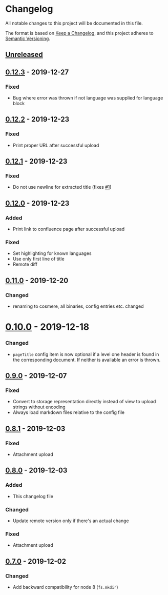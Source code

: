 # Changelog
All notable changes to this project will be documented in this file.

The format is based on [Keep a Changelog](https://keepachangelog.com/en/1.0.0/),
and this project adheres to [Semantic Versioning](https://semver.org/spec/v2.0.0.html).

## [Unreleased]

## [0.12.3] - 2019-12-27
### Fixed
- Bug where error was thrown if not language was supplied for language block

## [0.12.2] - 2019-12-23
### Fixed
- Print proper URL after successful upload

## [0.12.1] - 2019-12-23
### Fixed
- Do not use newline for extracted title (fixes [#1](https://github.com/mihaeu/cosmere/issues/1))

## [0.12.0] - 2019-12-23
### Added
- Print link to confluence page after successful upload

### Fixed
- Set highlighting for known languages
- Use only first line of title
- Remote diff

## [0.11.0] - 2019-12-20
### Changed
- renaming to cosmere, all binaries, config entries etc. changed

# [0.10.0] - 2019-12-18
### Changed
- `pageTitle` config item is now optional if a level one header is found in the corresponding document. If neither is available an error is thrown.

## [0.9.0] - 2019-12-07
### Fixed
- Convert to storage representation directly instead of view to upload strings without encoding
- Always load markdown files relative to the config file

## [0.8.1] - 2019-12-03
### Fixed
- Attachment upload

## [0.8.0] - 2019-12-03
### Added
- This changelog file

### Changed
- Update remote version only if there's an actual change

### Fixed
- Attachment upload

## [0.7.0] - 2019-12-02
### Changed
- Add backward compatibility for node 8 (`fs.mkdir`)

[Unreleased]: https://github.com/mihaeu/cosmere/compare/0.12.3...HEAD
[0.12.3]: https://github.com/mihaeu/cosmere/compare/0.12.2...0.12.3
[0.12.2]: https://github.com/mihaeu/cosmere/compare/0.12.1...0.12.2
[0.12.1]: https://github.com/mihaeu/cosmere/compare/0.12.0...0.12.1
[0.12.0]: https://github.com/mihaeu/cosmere/compare/0.11.0...0.12.0
[0.11.0]: https://github.com/mihaeu/cosmere/compare/0.10.0...0.11.0
[0.10.0]: https://github.com/mihaeu/cosmere/compare/0.9.0...0.10.0
[0.9.0]: https://github.com/mihaeu/cosmere/compare/0.8.1...0.9.0
[0.8.1]: https://github.com/mihaeu/cosmere/compare/0.8.0...0.8.1
[0.8.0]: https://github.com/mihaeu/cosmere/compare/0.7.0...0.8.0
[0.7.0]: https://github.com/mihaeu/cosmere/releases/tag/0.7.0
